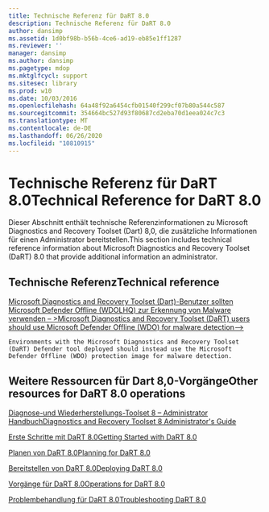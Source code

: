 ```yaml
---
title: Technische Referenz für DaRT 8.0
description: Technische Referenz für DaRT 8.0
author: dansimp
ms.assetid: 1d0bf98b-b56b-4ce6-ad19-eb85e1ff1287
ms.reviewer: ''
manager: dansimp
ms.author: dansimp
ms.pagetype: mdop
ms.mktglfcycl: support
ms.sitesec: library
ms.prod: w10
ms.date: 10/03/2016
ms.openlocfilehash: 64a48f92a6454cfb01540f299cf07b80a544c587
ms.sourcegitcommit: 354664bc527d93f80687cd2eba70d1eea024c7c3
ms.translationtype: MT
ms.contentlocale: de-DE
ms.lasthandoff: 06/26/2020
ms.locfileid: "10810915"
---
```

# <span data-ttu-id="5627e-103">Technische Referenz für DaRT 8.0</span><span class="sxs-lookup"><span data-stu-id="5627e-103">Technical Reference for DaRT 8.0</span></span>


<span data-ttu-id="5627e-104">Dieser Abschnitt enthält technische Referenzinformationen zu Microsoft Diagnostics and Recovery Toolset (Dart) 8,0, die zusätzliche Informationen für einen Administrator bereitstellen.</span><span class="sxs-lookup"><span data-stu-id="5627e-104">This section includes technical reference information about Microsoft Diagnostics and Recovery Toolset (DaRT) 8.0 that provide additional information an administrator.</span></span>

## <span data-ttu-id="5627e-105">Technische Referenz</span><span class="sxs-lookup"><span data-stu-id="5627e-105">Technical reference</span></span>


[<span data-ttu-id="5627e-106">Microsoft Diagnostics and Recovery Toolset (Dart)-Benutzer sollten Microsoft Defender Offline (WDOLHQ) zur Erkennung von Malware verwenden – ></span><span class="sxs-lookup"><span data-stu-id="5627e-106">Microsoft Diagnostics and Recovery Toolset (DaRT) users should use Microsoft Defender Offline (WDO) for malware detection--></span></span>](use-windows-defender-offline-wdo-for-malware-protection-not-dart.md)

    Environments with the Microsoft Diagnostics and Recovery Toolset (DaRT) Defender tool deployed should instead use the Microsoft Defender Offline (WDO) protection image for malware detection.

## <span data-ttu-id="5627e-107">Weitere Ressourcen für Dart 8,0-Vorgänge</span><span class="sxs-lookup"><span data-stu-id="5627e-107">Other resources for DaRT 8.0 operations</span></span>


[<span data-ttu-id="5627e-108">Diagnose-und Wiederherstellungs-Toolset 8 – Administrator Handbuch</span><span class="sxs-lookup"><span data-stu-id="5627e-108">Diagnostics and Recovery Toolset 8 Administrator's Guide</span></span>](index.md)

[<span data-ttu-id="5627e-109">Erste Schritte mit DaRT 8.0</span><span class="sxs-lookup"><span data-stu-id="5627e-109">Getting Started with DaRT 8.0</span></span>](getting-started-with-dart-80-dart-8.md)

[<span data-ttu-id="5627e-110">Planen von DaRT 8.0</span><span class="sxs-lookup"><span data-stu-id="5627e-110">Planning for DaRT 8.0</span></span>](planning-for-dart-80-dart-8.md)

[<span data-ttu-id="5627e-111">Bereitstellen von DaRT 8.0</span><span class="sxs-lookup"><span data-stu-id="5627e-111">Deploying DaRT 8.0</span></span>](deploying-dart-80-dart-8.md)

[<span data-ttu-id="5627e-112">Vorgänge für DaRT 8.0</span><span class="sxs-lookup"><span data-stu-id="5627e-112">Operations for DaRT 8.0</span></span>](operations-for-dart-80-dart-8.md)

[<span data-ttu-id="5627e-113">Problembehandlung für DaRT 8.0</span><span class="sxs-lookup"><span data-stu-id="5627e-113">Troubleshooting DaRT 8.0</span></span>](troubleshooting-dart-80-dart-8.md)

 

 





